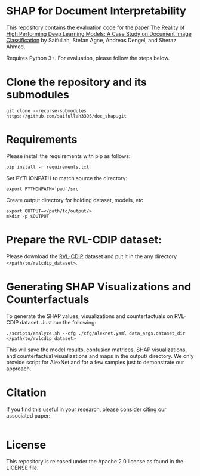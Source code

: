 # SHAP for Document Interpretability
This repository contains the evaluation code for the paper [The Reality of High Performing Deep Learning Models: A Case Study on Document Image Classification](https) by Saifullah, Stefan Agne, Andreas Dengel, and Sheraz Ahmed.

Requires Python 3+. For evaluation, please follow the steps below.

# Clone the repository and its submodules
```
git clone --recurse-submodules https://github.com/saifullah3396/doc_shap.git
```

# Requirements
Please install the requirements with pip as follows:
```
pip install -r requirements.txt
```

Set PYTHONPATH to match source the directory:
```
export PYTHONPATH=`pwd`/src
```

Create output directory for holding dataset, models, etc
```
export OUTPUT=</path/to/output/>
mkdir -p $OUTPUT
```

# Prepare the RVL-CDIP dataset:
Please download the [RVL-CDIP](https://www.cs.cmu.edu/~aharley/rvl-cdip/) dataset and put it in the any directory `</path/to/rvlcdip_dataset>`.

# Generating SHAP Visualizations and Counterfactuals
To generate the SHAP values, visualizations and counterfactuals on RVL-CDIP dataset. Just run the following:
```
./scripts/analyze.sh --cfg ./cfg/alexnet.yaml data_args.dataset_dir </path/to/rvlcdip_dataset>
```
This will save the model results, confusion matrices, SHAP visualizations, and counterfactual visualizations and maps in the output/ directory. We only provide script for AlexNet and for a few samples just to demonstrate our approach.


# Citation
If you find this useful in your research, please consider citing our associated paper:
```
```

# License
This repository is released under the Apache 2.0 license as found in the LICENSE file.
